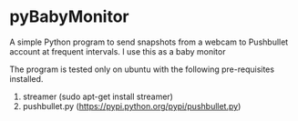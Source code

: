 pyBabyMonitor
=============

A simple Python program to send snapshots from a webcam to Pushbullet account at frequent intervals.
I use this as a baby monitor

The program is tested only on ubuntu with the following pre-requisites installed.

1. streamer (sudo apt-get install streamer)
2. pushbullet.py (https://pypi.python.org/pypi/pushbullet.py)
